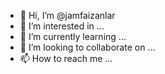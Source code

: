 - 👋 Hi, I’m @jamfaizanlar
- 👀 I’m interested in ...
- 🌱 I’m currently learning ...
- 💞️ I’m looking to collaborate on ...
- 📫 How to reach me ...

<!---
jamfaizanlar/jamfaizanlar is a ✨ special ✨ repository because its `README.md` (this file) appears on your GitHub profile.
You can click the Preview link to take a look at your changes.
--->
